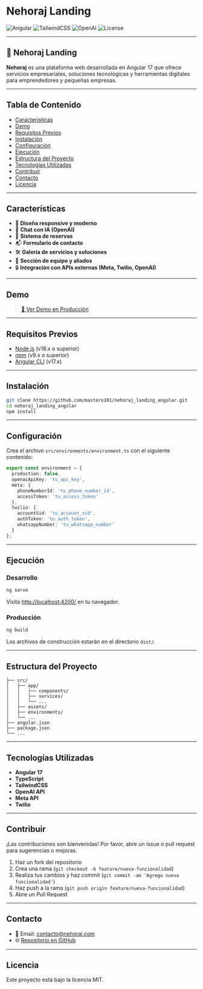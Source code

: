 # Nehoraj Landing

![Angular](https://img.shields.io/badge/Angular-17-red?logo=angular)
![TailwindCSS](https://img.shields.io/badge/TailwindCSS-3.x-blue?logo=tailwindcss)
![OpenAI](https://img.shields.io/badge/OpenAI-API-green?logo=openai)
![License](https://img.shields.io/badge/license-MIT-lightgrey)

---

## 🚀 Nehoraj Landing

**Nehoraj** es una plataforma web desarrollada en Angular 17 que ofrece servicios empresariales, soluciones tecnológicas y herramientas digitales para emprendedores y pequeñas empresas.

---

## Tabla de Contenido
- [Características](#características)
- [Demo](#demo)
- [Requisitos Previos](#requisitos-previos)
- [Instalación](#instalación)
- [Configuración](#configuración)
- [Ejecución](#ejecución)
- [Estructura del Proyecto](#estructura-del-proyecto)
- [Tecnologías Utilizadas](#tecnologías-utilizadas)
- [Contribuir](#contribuir)
- [Contacto](#contacto)
- [Licencia](#licencia)

---

## Características
- 🎨 **Diseño responsive y moderno**
- 🤖 **Chat con IA (OpenAI)**
- 📅 **Sistema de reservas**
- 📬 **Formulario de contacto**
- 🛠️ **Galería de servicios y soluciones**
- 👥 **Sección de equipo y aliados**
- 🔒 **Integración con APIs externas (Meta, Twilio, OpenAI)**

---

## Demo

> [🔗 Ver Demo en Producción](https://nehoraj.com)

---

## Requisitos Previos
- [Node.js](https://nodejs.org/) (v18.x o superior)
- [npm](https://www.npmjs.com/) (v9.x o superior)
- [Angular CLI](https://angular.io/cli) (v17.x)

---

## Instalación

```bash
git clone https://github.com/mastero101/nehoraj_landing_angular.git
cd nehoraj_landing_angular
npm install
```

---

## Configuración

Crea el archivo `src/environments/environment.ts` con el siguiente contenido:

```typescript
export const environment = {
  production: false,
  openaiApiKey: 'tu_api_key',
  meta: {
    phoneNumberId: 'tu_phone_number_id',
    accessToken: 'tu_access_token'
  },
  twilio: {
    accountSid: 'tu_account_sid',
    authToken: 'tu_auth_token',
    whatsappNumber: 'tu_whatsapp_number'
  }
};
```

---

## Ejecución

### Desarrollo
```bash
ng serve
```
Visita [http://localhost:4200/](http://localhost:4200/) en tu navegador.

### Producción
```bash
ng build
```
Los archivos de construcción estarán en el directorio `dist/`.

---

## Estructura del Proyecto

```
├── src/
│   ├── app/
│   │   ├── components/
│   │   ├── services/
│   │   └── ...
│   ├── assets/
│   ├── environments/
│   └── ...
├── angular.json
├── package.json
└── ...
```

---

## Tecnologías Utilizadas
- **Angular 17**
- **TypeScript**
- **TailwindCSS**
- **OpenAI API**
- **Meta API**
- **Twilio**

---

## Contribuir

¡Las contribuciones son bienvenidas! Por favor, abre un issue o pull request para sugerencias o mejoras.

1. Haz un fork del repositorio
2. Crea una rama (`git checkout -b feature/nueva-funcionalidad`)
3. Realiza tus cambios y haz commit (`git commit -am 'Agrega nueva funcionalidad'`)
4. Haz push a la rama (`git push origin feature/nueva-funcionalidad`)
5. Abre un Pull Request

---

## Contacto
- 📧 Email: contacto@nehoraj.com
- 🌐 [Repositorio en GitHub](https://github.com/mastero101/nehoraj_landing_angular)

---

## Licencia

Este proyecto está bajo la licencia MIT.
